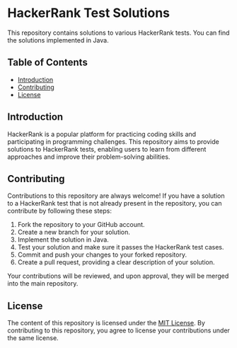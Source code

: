 # HackerRank Test Solutions

This repository contains solutions to various HackerRank tests. You can find the solutions implemented in Java.

## Table of Contents

- [Introduction](#introduction)
- [Contributing](#contributing)
- [License](#license)

## Introduction

HackerRank is a popular platform for practicing coding skills and participating in programming challenges. This repository aims to provide solutions to HackerRank tests, enabling users to learn from different approaches and improve their problem-solving abilities.

## Contributing

Contributions to this repository are always welcome! If you have a solution to a HackerRank test that is not already present in the repository, you can contribute by following these steps:

1. Fork the repository to your GitHub account.
2. Create a new branch for your solution.
3. Implement the solution in Java.
4. Test your solution and make sure it passes the HackerRank test cases.
5. Commit and push your changes to your forked repository.
6. Create a pull request, providing a clear description of your solution.

Your contributions will be reviewed, and upon approval, they will be merged into the main repository.

## License

The content of this repository is licensed under the [MIT License](LICENSE). By contributing to this repository, you agree to license your contributions under the same license.

